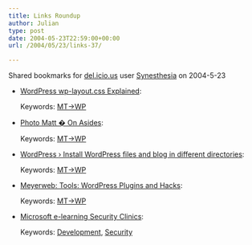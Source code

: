```yaml
---
title: Links Roundup
author: Julian
type: post
date: 2004-05-23T22:59:00+00:00
url: /2004/05/23/links-37/

---
```

Shared bookmarks for [del.icio.us][1] user  [Synesthesia][2] on 2004-5-23

  * [WordPress wp-layout.css Explained][3]:
   
    Keywords: [MT->WP][4]
  * [Photo Matt � On Asides][5]:
   
    Keywords: [MT->WP][4]
  * [WordPress › Install WordPress files and blog in different directories][6]:
   
    Keywords: [MT->WP][4]
  * [Meyerweb: Tools: WordPress Plugins and Hacks][7]:
   
    Keywords: [MT->WP][4]
  * [Microsoft e-learning Security Clinics][8]:
   
    Keywords: [Development][9], [Security][10]

 [1]: http://del.icio.us/
 [2]: http://del.icio.us/synesthesia
 [3]: http://blog.nuclearmoose.com/wp-docs/wp-layout-explained.htm "http://blog.nuclearmoose.com/wp-docs/wp-layout-explained.htm"
 [4]: http://del.icio.us/synesthesia/MT->WP
 [5]: http://photomatt.net/archives/2004/05/19/asides/ "http://photomatt.net/archives/2004/05/19/asides/"
 [6]: http://wordpress.org/docs/installation/different-address/ "http://wordpress.org/docs/installation/different-address/"
 [7]: http://www.meyerweb.com/eric/tools/wordpress/ "http://www.meyerweb.com/eric/tools/wordpress/"
 [8]: https://www.microsoftelearning.com/security/ "https://www.microsoftelearning.com/security/"
 [9]: http://del.icio.us/synesthesia/Development
 [10]: http://del.icio.us/synesthesia/Security